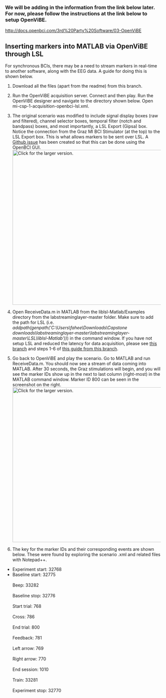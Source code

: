### We will be adding in the information from the link below later. For now, please follow the instructions at the link below to setup OpenViBE. 

http://docs.openbci.com/3rd%20Party%20Software/03-OpenViBE

## Inserting markers into MATLAB via OpenViBE through LSL
For synchronous BCIs, there may be a need to stream markers in real-time to another software, along with the EEG data. A guide for doing this is shown below. 

1. Download all the files (apart from the readme) from this branch.
2. Run the OpenViBE acquisition server. Connect and then play. Run the OpenViBE designer and navigate to the directory shown below. Open mi-csp-1-acquisition-openbci-lsl.xml.
3. The original scenario was modified to include signal display boxes (raw and filtered), channel selector boxes, temporal filter (notch and bandpass) boxes, and most importantly, a LSL Export (Gipsa) box. Notice the connection from the Graz MI BCI Stimulator (at the top) to the LSL Export box. This is what allows markers to be sent over LSL. A [Github issue](https://github.com/OpenBCI/OpenBCI_GUI/issues/313) has been created so that this can be done using the OpenBCI GUI.
<br><a href="https://drive.google.com/uc?export=view&id=19wwsXxB4otgxr7jUzTy4wrr9ajqMotdL"><img src="https://drive.google.com/uc?export=view&id=19wwsXxB4otgxr7jUzTy4wrr9ajqMotdL" style="width: 500px; max-width: 100%; height: auto" title="Click for the larger version." /></a></br>
4. Open ReceiveData.m in MATLAB from the liblsl-Matlab/Examples directory from the labstreaminglayer-master folder. Make sure to add the path for LSL (i.e. <i>addpath(genpath('C:\Users\fahee\Downloads\Capstone downloads\labstreaminglayer-master\labstreaminglayer-master\LSL\liblsl-Matlab'))</i>) in the command window. If you have not setup LSL and reduced the latency for data acquisition, please see [this branch](https://github.com/faheemersh/Senior_Design_Dry_EEG_BCI/tree/Streaming-via-LSL) and steps 1-6 of [this guide from this  branch](https://github.com/faheemersh/Senior_Design_Dry_EEG_BCI/tree/Archives-and-Executables#run-the-standalone-openbci-gui).

5. Go back to OpenViBE and play the scenario. Go to MATLAB and run ReceiveData.m. You should now see a stream of data coming into MATLAB. After 30 seconds, the Graz stimulations will begin, and you will see the marker IDs show up in the next to last column (right-most) in the MATLAB command window. Marker ID 800 can be seen in the screenshot on the right.
<br><a href="https://drive.google.com/uc?export=view&id=1SKhJZcaF8Et1y5lssR5Zs7-IT5I6W5Vn"><img src="https://drive.google.com/uc?export=view&id=1SKhJZcaF8Et1y5lssR5Zs7-IT5I6W5Vn" style="width: 500px; max-width: 100%; height: auto" title="Click for the larger version." /></a></br>
6. The key for the marker IDs and their corresponding events are shown below. These were found by exploring the scenario .xml and related files with Notepad++.
* Experiment start: 32768</br>
* Baseline start: 32775</br>
<br>Beep: 33282</br>
<br>Baseline stop: 32776</br>
<br>Start trial: 768</br>
<br>Cross: 786</br>
<br>End trial: 800</br>
<br>Feedback: 781</br>
<br>Left arrow: 769</br>
<br>Right arrow: 770</br>
<br>End session: 1010</br>
<br>Train: 33281</br>
<br>Experiment stop: 32770</br>
